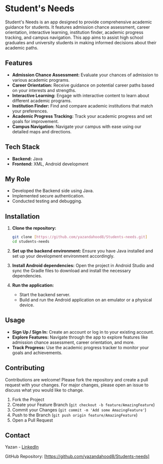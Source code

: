 # Student's Needs

Student's Needs is an app designed to provide comprehensive academic guidance for students. It features admission chance assessment, career orientation, interactive learning, institution finder, academic progress tracking, and campus navigation. This app aims to assist high school graduates and university students in making informed decisions about their academic paths.

## Features

- **Admission Chance Assessment:** Evaluate your chances of admission to various academic programs.
- **Career Orientation:** Receive guidance on potential career paths based on your interests and strengths.
- **Interactive Learning:** Engage with interactive content to learn about different academic programs.
- **Institution Finder:** Find and compare academic institutions that match your preferences.
- **Academic Progress Tracking:** Track your academic progress and set goals for improvement.
- **Campus Navigation:** Navigate your campus with ease using our detailed maps and directions.

## Tech Stack

- **Backend:** Java
- **Frontend:** XML, Android development

## My Role

- Developed the Backend side using Java.
- Implemented secure authentication.
- Conducted testing and debugging.

## Installation

1. **Clone the repository:**
    ```bash
    git clone [https://github.com/yazandahood8/Students-needs.git]
    cd students-needs
    ```

2. **Set up the backend environment:**
    Ensure you have Java installed and set up your development environment accordingly.

3. **Install Android dependencies:**
    Open the project in Android Studio and sync the Gradle files to download and install the necessary dependencies.

4. **Run the application:**
    - Start the backend server.
    - Build and run the Android application on an emulator or a physical device.

## Usage

- **Sign Up / Sign In:** Create an account or log in to your existing account.
- **Explore Features:** Navigate through the app to explore features like admission chance assessment, career orientation, and more.
- **Track Progress:** Use the academic progress tracker to monitor your goals and achievements.

## Contributing

Contributions are welcome! Please fork the repository and create a pull request with your changes. For major changes, please open an issue to discuss what you would like to change.

1. Fork the Project
2. Create your Feature Branch (`git checkout -b feature/AmazingFeature`)
3. Commit your Changes (`git commit -m 'Add some AmazingFeature'`)
4. Push to the Branch (`git push origin feature/AmazingFeature`)
5. Open a Pull Request

## Contact

Yazan - [LinkedIn](https://www.linkedin.com/in/yazan-dahood-031145309)

GitHub Repository: [https://github.com/yazandahood8/Students-needs]
